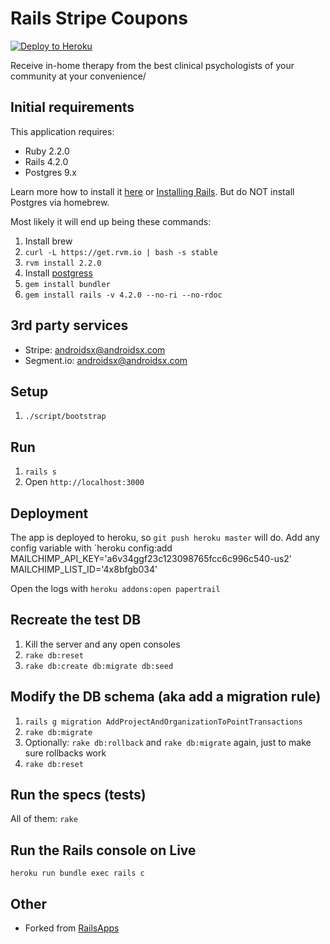 Rails Stripe Coupons
================

[![Deploy to Heroku](https://www.herokucdn.com/deploy/button.png)](https://heroku.com/deploy)

Receive in-home therapy from the best clinical psychologists of your community at your convenience/

Initial requirements
-------------

This application requires:

- Ruby 2.2.0
- Rails 4.2.0
- Postgres 9.x

Learn more how to install it [here](http://installrails.com/) or [Installing Rails](http://railsapps.github.io/installing-rails.html). But do NOT install Postgres via homebrew.

Most likely it will end up being these commands:
1. Install brew
2. `curl -L https://get.rvm.io | bash -s stable`
3. `rvm install 2.2.0`
4. Install [postgress](http://postgresapp.com/)
5. `gem install bundler`
6. `gem install rails -v 4.2.0 --no-ri --no-rdoc`


3rd party services
-------------

- Stripe: androidsx@androidsx.com
- Segment.io: androidsx@androidsx.com

Setup
-------------

1. `./script/bootstrap`

Run
-------------

1. `rails s`
2. Open `http://localhost:3000`


Deployment
------------
The app is deployed to heroku, so `git push heroku master` will do. Add any config variable with `heroku config:add MAILCHIMP_API_KEY='a6v34ggf23c123098765fcc6c996c540-us2' MAILCHIMP_LIST_ID='4x8bfgb034'

Open the logs with `heroku addons:open papertrail`


Recreate the test DB
---------------

1. Kill the server and any open consoles
2. `rake db:reset`
3. `rake db:create db:migrate db:seed`

Modify the DB schema (aka add a migration rule)
-------------------------

1. `rails g migration AddProjectAndOrganizationToPointTransactions`
2. `rake db:migrate`
3. Optionally: `rake db:rollback` and `rake db:migrate` again, just to make sure rollbacks work
4. `rake db:reset`


Run the specs (tests)
-------------

All of them: `rake`


Run the Rails console on Live
----------------

`heroku run bundle exec rails c`


Other
-----

- Forked from [RailsApps](https://github.com/RailsApps/rails-stripe-coupons)
